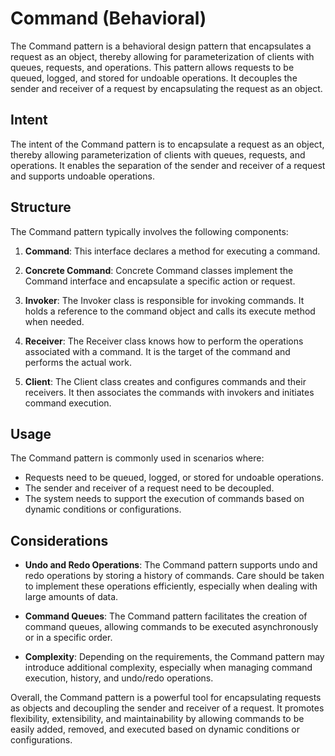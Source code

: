 # Command (Behavioral)

The Command pattern is a behavioral design pattern that encapsulates a request as an object, thereby allowing for parameterization of clients with queues, requests, and operations. This pattern allows requests to be queued, logged, and stored for undoable operations. It decouples the sender and receiver of a request by encapsulating the request as an object.

## Intent

The intent of the Command pattern is to encapsulate a request as an object, thereby allowing parameterization of clients with queues, requests, and operations. It enables the separation of the sender and receiver of a request and supports undoable operations.

## Structure

The Command pattern typically involves the following components:

1. **Command**: This interface declares a method for executing a command.

2. **Concrete Command**: Concrete Command classes implement the Command interface and encapsulate a specific action or request.

3. **Invoker**: The Invoker class is responsible for invoking commands. It holds a reference to the command object and calls its execute method when needed.

4. **Receiver**: The Receiver class knows how to perform the operations associated with a command. It is the target of the command and performs the actual work.

5. **Client**: The Client class creates and configures commands and their receivers. It then associates the commands with invokers and initiates command execution.

## Usage

The Command pattern is commonly used in scenarios where:

- Requests need to be queued, logged, or stored for undoable operations.
- The sender and receiver of a request need to be decoupled.
- The system needs to support the execution of commands based on dynamic conditions or configurations.

## Considerations

- **Undo and Redo Operations**: The Command pattern supports undo and redo operations by storing a history of commands. Care should be taken to implement these operations efficiently, especially when dealing with large amounts of data.

- **Command Queues**: The Command pattern facilitates the creation of command queues, allowing commands to be executed asynchronously or in a specific order.

- **Complexity**: Depending on the requirements, the Command pattern may introduce additional complexity, especially when managing command execution, history, and undo/redo operations.

Overall, the Command pattern is a powerful tool for encapsulating requests as objects and decoupling the sender and receiver of a request. It promotes flexibility, extensibility, and maintainability by allowing commands to be easily added, removed, and executed based on dynamic conditions or configurations.
